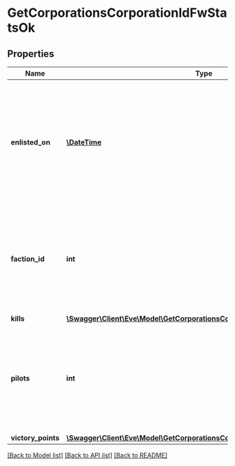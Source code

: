 # GetCorporationsCorporationIdFwStatsOk

## Properties
Name | Type | Description | Notes
------------ | ------------- | ------------- | -------------
**enlisted_on** | [**\DateTime**](\DateTime.md) | The enlistment date of the given corporation into faction warfare. Will not be included if corporation is not enlisted in faction warfare | [optional] 
**faction_id** | **int** | The faction the given corporation is enlisted to fight for. Will not be included if corporation is not enlisted in faction warfare | [optional] 
**kills** | [**\Swagger\Client\Eve\Model\GetCorporationsCorporationIdFwStatsKills**](GetCorporationsCorporationIdFwStatsKills.md) |  | 
**pilots** | **int** | How many pilots the enlisted corporation has. Will not be included if corporation is not enlisted in faction warfare | [optional] 
**victory_points** | [**\Swagger\Client\Eve\Model\GetCorporationsCorporationIdFwStatsVictoryPoints**](GetCorporationsCorporationIdFwStatsVictoryPoints.md) |  | 

[[Back to Model list]](../README.md#documentation-for-models) [[Back to API list]](../README.md#documentation-for-api-endpoints) [[Back to README]](../README.md)


